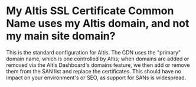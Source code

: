 # My Altis SSL Certificate Common Name uses my Altis domain, and not my main site domain?

This is the standard configuration for Altis. The CDN uses the "primary" domain name, which is one controlled by Altis; when domains
are added or removed via the Altis Dashboard's domains feature, we then add or remove them from the SAN list and replace the
certificates. This should have no impact on your environment's or SEO, as support for SANs is widespread.
